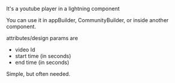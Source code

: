It's a youtube player in a lightning component

You can use it in appBuilder, CommunityBuilder, or inside another component.

attributes/design params are
* video Id
* start time (in seconds)
* end time (in seconds)

Simple, but often needed.
